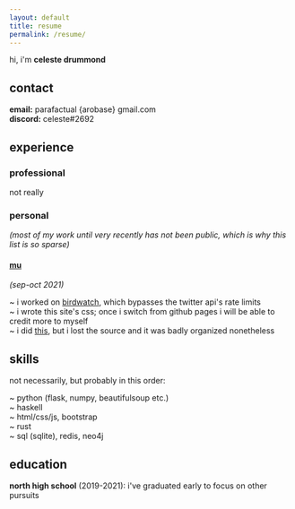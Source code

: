 ```yaml
---
layout: default
title: resume
permalink: /resume/
---
```


hi, i'm **celeste drummond**

## contact

**email:** parafactual {arobase} gmail.com  
**discord:** celeste#2692

## experience

### professional

not really

### personal

_(most of my work until very recently has not been public, which is why this_
_list is so sparse)_

#### **[mu](https://github.com/cosmicoptima/mu)**

_(sep-oct 2021)_

~ i worked on [birdwatch](https://github.com/cosmicoptima/birdwatch), which
bypasses the twitter api's rate limits  
~ i wrote this site's css; once i switch from github pages i will be able to
credit more to myself  
~ i did [this](https://twitter.com/parafactual/status/1381375742978703361), but
i lost the source and it was badly organized nonetheless

## skills

not necessarily, but probably in this order:

~ python (flask, numpy, beautifulsoup etc.)  
~ haskell  
~ html/css/js, bootstrap  
~ rust  
~ sql (sqlite), redis, neo4j

## education

**north high school** (2019-2021): i've graduated early to focus on other
pursuits
